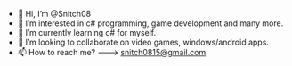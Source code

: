 - 👋 Hi, I’m @Snitch08
- 👀 I’m interested in c# programming, game development and many more.
- 🌱 I’m currently learning c# for myself.
- 💞️ I’m looking to collaborate on video games, windows/android apps.
- 📫 How to reach me? ---> snitch0815@gmail.com

<!---
Snitch08/Snitch08 is a ✨ special ✨ repository because its `README.md` (this file) appears on your GitHub profile.
You can click the Preview link to take a look at your changes.
--->
